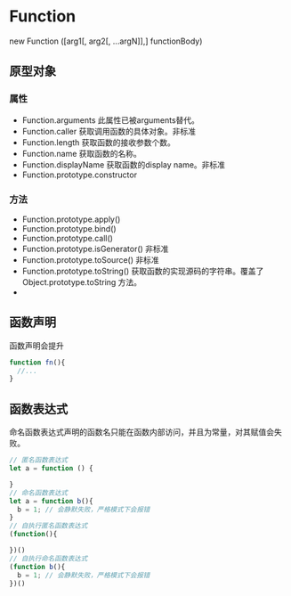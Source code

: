 # Function
new Function ([arg1[, arg2[, ...argN]],] functionBody)

## 原型对象
### 属性
- Function.arguments 此属性已被arguments替代。
- Function.caller 获取调用函数的具体对象。非标准
- Function.length 获取函数的接收参数个数。
- Function.name 获取函数的名称。
- Function.displayName 获取函数的display name。非标准
- Function.prototype.constructor
  
### 方法
- Function.prototype.apply()
- Function.prototype.bind()
- Function.prototype.call()
- Function.prototype.isGenerator() 非标准
- Function.prototype.toSource() 非标准
- Function.prototype.toString() 获取函数的实现源码的字符串。覆盖了 Object.prototype.toString 方法。
- 

## 函数声明
函数声明会提升
```js
function fn(){
  //...
}
```
## 函数表达式
命名函数表达式声明的函数名只能在函数内部访问，并且为常量，对其赋值会失败。
```js
// 匿名函数表达式
let a = function () {

}
// 命名函数表达式
let a = function b(){
  b = 1; // 会静默失败，严格模式下会报错
}
// 自执行匿名函数表达式
(function(){

})()
// 自执行命名函数表达式
(function b(){
  b = 1; // 会静默失败，严格模式下会报错
})()
```
